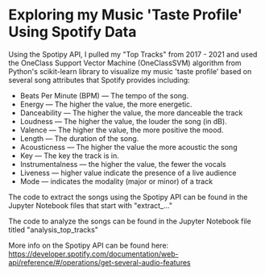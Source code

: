 # Exploring my Music 'Taste Profile' Using Spotify Data
Using the Spotipy API, I pulled my "Top Tracks" from 2017 - 2021 and used the OneClass Support Vector Machine (OneClassSVM) algorithm from Python's scikit-learn library to visualize my music 'taste profile' based on several song attributes that Spotify provides including:
 - Beats Per Minute (BPM) — The tempo of the song.
 - Energy — The higher the value, the more energetic.
 - Danceability — The higher the value, the more danceable the track
 - Loudness — The higher the value, the louder the song (in dB).
 - Valence — The higher the value, the more positive the mood.
 - Length — The duration of the song.
 - Acousticness — The higher the value the more acoustic the song
 - Key — The key the track is in.
 - Instrumentalness — the higher the value, the fewer the vocals
 - Liveness — higher value indicate the presence of a live audience
 - Mode —  indicates the modality (major or minor) of a track

The code to extract the songs using the Spotipy API can be found in the Jupyter Notebook files that start with "extract_..."

The code to analyze the songs can be found in the Jupyter Notebook file titled "analysis_top_tracks"

More info on the Spotipy API can be found here: https://developer.spotify.com/documentation/web-api/reference/#/operations/get-several-audio-features
